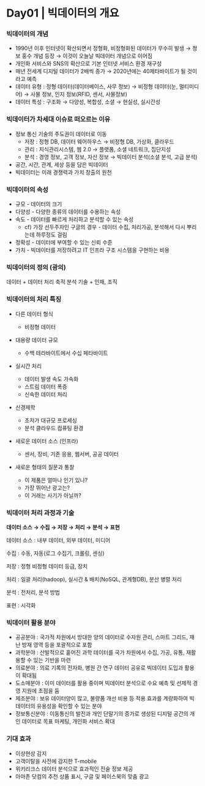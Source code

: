 # Day01 | 빅데이터의 개요

### 빅데이터의 개념

- 1990년 이후 인터넷이 확산되면서 정형화, 비정형화된 데이터가 무수히 발생 → 정보 홍수 개념 등장 → 이것이 오늘날 빅데이터 개념으로 이어짐
- 개인화 서비스와 SNS의 확산으로 기본 인터넷 서비스 환경 재구성
- 매년 전세계 디지털 데이터가 2배씩 증가 → 2020년에는 40제타바이트가 될 것이라고 예측
- 데이터 유형 : 정형 데이터(데이터베이스, 사무 정보) → 비정형 데이터(눈, 멀티미디어) → 사물 정보, 인지 정보(RFID, 센서, 사물정보)
- 데이터 특성 : 구조화 → 다양성, 복합성, 소셜 → 현실성, 실시간성



### 빅데이터가 차세대 이슈로 떠오르는 이유

- 정보 통신 기술의 주도권이 데이터로 이동
  - 저장 : 정형 DB, 데이터 웨어하우스 → 비정형 DB, 가상화, 클라우드
  - 관리 : 지식관리시스템, 웹 2.0 → 플랫폼, 소셜 네트워크, 집단지성
  - 분석 : 경영 정보, 고객 정보, 자산 정보 → 빅데이터 분석(소셜 분석, 고급 분석)
- 공간, 시간, 관계, 세상 등을 담은 빅데이터
- 빅데이터는 미래 경쟁력과 가치 창출의 원천



### 빅데이터의 속성

- 규모 - 데이터의 크기
- 다양성 - 다양한 종류의 데이터를 수용하는 속성
- 속도 - 데이터를 빠르게 처리하고 분석할 수 있는 속성
  - cf) 가장 선두주자인 구글의 경우 - 데이터 수집, 처리가공, 분석해서 다시 뿌리는데 하루정도 걸림
- 정확성 - 데이터에 부여할 수 있는 신뢰 수준
- 가치 - 빅데이터를 저장하려고 IT 인프라 구조 시스템을 구현하는 비용



### 빅데이터의 정의 (광의)

데이터 + 데이터 처리 축적 분석 기술 + 인재, 조직



### 빅데이터의 처리 특징

- 다른 데이터 형식

  - 비정형 데이터

- 대용량 데이터 규모

  - 수백 테라바이트에서 수십 페타바이트

- 실시간 처리

  - 데이터 발생 속도 가속화
  - 스트림 데이터 폭증
  - 신속한 데이터 처리

- 신경제학

  - 초저가 대규모 프로세싱
  - 분석 클라우드 컴퓨팅 환경

- 새로운 데이터 소스 (인프라)

  - 센서, 장비, 기존 응용, 웹서버, 공공 데이터

- 새로운 형태의 질문과 통찰

  - 이 제품은 얼마나 인기 있나?
  - 가장 뛰어난 광고는?
  - 이 거래는 사기가 아닐까?

  

### 빅데이터 처리 과정과 기술

**데이터 소스 → 수집 → 저장 → 처리 → 분석 → 표현**

데이터 소스 : 내부 데이터, 외부 데이터, 미디어

수집 : 수동, 자동(로그 수집기, 크롤링, 센싱)

저장 : 정형 비정형 데이터 등급, 장치

처리 : 일괄 처리(hadoop), 실시간 & 배치(NoSQL, 관계형DB), 분산 병렬 처리

분석 : 전처리, 분석 방법

표현 : 시각화



### 빅데이터 활용 분야

- 공공분야 : 국가적 차원에서 방대한 양의 데이터로 수자원 관리, 스마트 그리드, 재난 방재 영역 등을 포괄적으로 포함
- 과학분야 : 산발적으로 훝어진 과학 데이터를 국가 차원에서 수집, 가공, 유통, 재활용할 수 있는 기반을 마련
- 의료분야 : 의료 기록의 전자화, 병원 간 연구 데이터 공유로 빅데이터 도입과 활용이 확대됨
- 도소매분야 : 이미 데이터를 활용 중이며 빅데이터 분석으로 수요 예측 및 선제적 경영 지원에 초점을 둠
- 제조분야 : 보유 데이터양이 많고, 불량품 개선 비용 등 적용 효과를 계량화하여 빅데이터의 유용성을 확인할 수 있는 분야
- 정보통신분야 : 이동통신의 발전과 개인 단말기의 증가로 생성된 디지털 공간의 개인 데이터로 목표 마케팅, 개인화 서비스 확대



### 기대 효과

- 이상현상 감지
- 고객이탈을 사전에 감지한 T-mobile
- 위키리크스 데이터 분석으로 효과적인 전술 정보 제공
- 아마존 닷컴의 추천 상품 표시, 구글 및 페이스북의 맞춤 광고

